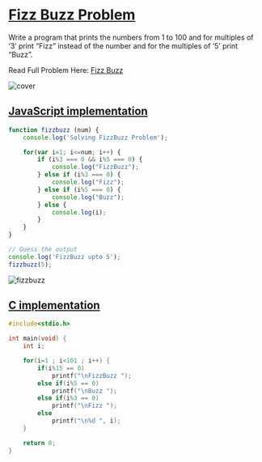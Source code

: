 # [Fizz Buzz Problem](https://medium.com/code-to-express/daily-codes-day-1-the-classical-fizzbuzz-problem-346abe09101c)

Write a program that prints the numbers from 1 to 100 and for multiples of ‘3’ print “Fizz” instead of the number and for the multiples of ‘5’ print “Buzz”.

Read Full Problem Here: [Fizz Buzz](https://medium.com/code-to-express/daily-codes-day-1-the-classical-fizzbuzz-problem-346abe09101c)

![cover](./cover.png)

## [JavaScript implementation](./fizzbuzz.js)

```js
function fizzbuzz (num) {
    console.log('Solving FizzBuzz Problem');         

    for(var i=1; i<=num; i++) {
        if (i%3 === 0 && i%5 === 0) {
            console.log("FizzBuzz");
        } else if (i%3 === 0) {
            console.log("Fizz");
        } else if (i%5 === 0) {
            console.log("Buzz");
        } else {
            console.log(i);
        }
    }
}

// Guess the output
console.log('FizzBuzz upto 5');
fizzbuzz(5);
```

![fizzbuzz](./code.png)

## [C implementation](./fizzbuzz.c)

```c
#include<stdio.h>

int main(void) {
    int i;

    for(i=1 ; i<101 ; i++) {
        if(i%15 == 0)
            printf("\nFizzBuzz ");
        else if(i%5 == 0)
            printf("\nBuzz ");
        else if(i%3 == 0)
            printf("\nFizz ");
        else
            printf("\n%d ", i);   
    }

    return 0;
}
```